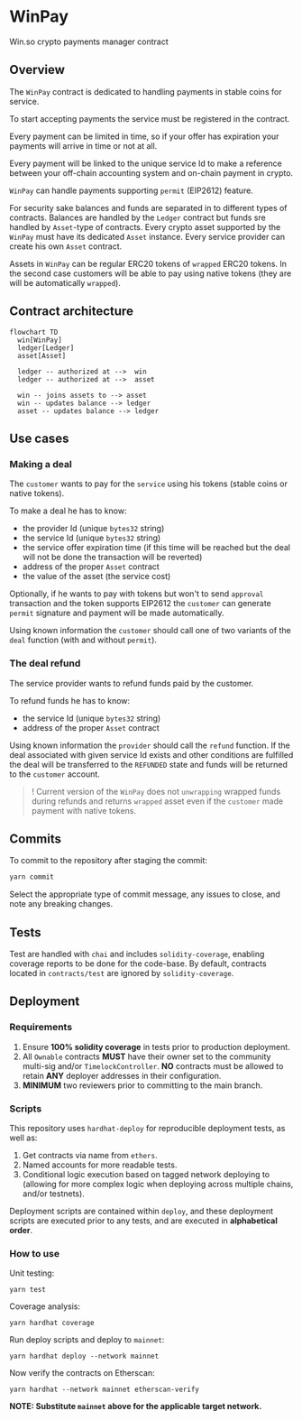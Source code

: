 # WinPay
Win.so crypto payments manager contract

## Overview

The `WinPay` contract is dedicated to handling payments in stable coins for service.

To start accepting payments the service must be registered in the contract.

Every payment can be limited in time, so if your offer has expiration your payments will arrive in time or not at all.

Every payment will be linked to the unique service Id to make a reference between your off-chain accounting system and on-chain payment in crypto.

`WinPay` can handle payments supporting `permit` (EIP2612) feature.

For security sake balances and funds are separated in to different types of contracts. Balances are handled by the `Ledger` contract but funds sre handled by `Asset`-type of contracts. Every crypto asset supported by the `WinPay` must have its dedicated `Asset` instance. Every service provider can create his own `Asset` contract.

Assets in `WinPay` can be regular ERC20 tokens of `wrapped` ERC20 tokens. In the second case customers will be able to pay using native tokens (they are will be automatically `wrapped`).

## Contract architecture

```mermaid
flowchart TD
  win[WinPay]
  ledger[Ledger]
  asset[Asset]

  ledger -- authorized at -->  win
  ledger -- authorized at -->  asset

  win -- joins assets to --> asset
  win -- updates balance --> ledger
  asset -- updates balance --> ledger
```

## Use cases

### Making a deal

The `customer` wants to pay for the `service` using his tokens (stable coins or native tokens).

To make a deal he has to know:

- the provider Id (unique `bytes32` string)
- the service Id (unique `bytes32` string)
- the service offer expiration time (if this time will be reached but the deal will not be done the transaction will be reverted)
- address of the proper `Asset` contract
- the value of the asset (the service cost)

Optionally, if he wants to pay with tokens but won't to send `approval` transaction and the token supports EIP2612 the `customer` can generate `permit` signature and payment will be made automatically.

Using known information the `customer` should call one of two variants of the `deal` function (with and without `permit`).

### The deal refund

The service provider wants to refund funds paid by the customer.

To refund funds he has to know:

- the service Id (unique `bytes32` string)
- address of the proper `Asset` contract

Using known information the `provider` should call the `refund` function. If the deal associated with given service Id exists and other conditions are fulfilled the deal will be transferred to the `REFUNDED` state and funds will be returned to the `customer` account.

>! Current version of the `WinPay` does not `unwrapping` wrapped funds during refunds and returns `wrapped` asset even if the `customer` made payment with native tokens.

## Commits

To commit to the repository after staging the commit:

```bash
yarn commit
```

Select the appropriate type of commit message, any issues to close, and note any breaking
changes.

## Tests

Test are handled with `chai` and includes `solidity-coverage`, enabling coverage
reports to be done for the code-base. By default, contracts located in `contracts/test`
are ignored by `solidity-coverage`.

## Deployment

### Requirements

1. Ensure **100% solidity coverage** in tests prior to production deployment.
2. All `Ownable` contracts **MUST** have their owner set to the community multi-sig and/or
   `TimelockController`. **NO** contracts must be allowed to retain **ANY** deployer addresses
   in their configuration.
3. **MINIMUM** two reviewers prior to committing to the main branch.

### Scripts

This repository uses `hardhat-deploy` for reproducible deployment tests, as well as:

1. Get contracts via name from `ethers`.
2. Named accounts for more readable tests.
3. Conditional logic execution based on tagged network deploying to (allowing for more
   complex logic when deploying across multiple chains, and/or testnets).

Deployment scripts are contained within `deploy`, and these deployment scripts are executed
prior to any tests, and are executed in **alphabetical order**.

### How to use

Unit testing:

```
yarn test
```

Coverage analysis:

```
yarn hardhat coverage
```

Run deploy scripts and deploy to `mainnet`:

```
yarn hardhat deploy --network mainnet
```

Now verify the contracts on Etherscan:

```
yarn hardhat --network mainnet etherscan-verify
```

**NOTE: Substitute `mainnet` above for the applicable target network.**
